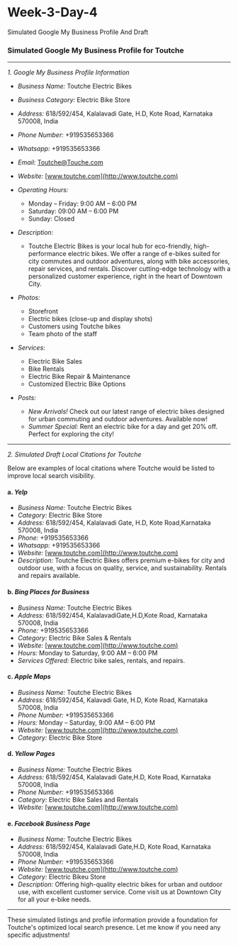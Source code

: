 # Week-3-Day-4
Simulated Google My Business Profile And Draft
### Simulated Google My Business Profile for Toutche

---

*1. Google My Business Profile Information*

- *Business Name:* Toutche Electric Bikes
- *Business Category:* Electric Bike Store
- *Address:* 618/592/454, Kalalavadi Gate, H.D, Kote Road, Karnataka 570008, India
- *Phone Number:* +919535653366
- *Whatsapp:* +919535653366
- *Email:* Toutche@Touche.com
- *Website:* [www.toutche.com](http://www.toutche.com)
- *Operating Hours:*
  - Monday – Friday: 9:00 AM – 6:00 PM
  - Saturday: 09:00 AM – 6:00 PM
  - Sunday: Closed
- *Description:*
  - Toutche Electric Bikes is your local hub for eco-friendly, high-performance electric bikes. We offer a range of e-bikes suited for city commutes and outdoor adventures, along with bike accessories, repair services, and rentals. Discover cutting-edge technology with a personalized customer experience, right in the heart of Downtown City.
  
- *Photos:*
  - Storefront
  - Electric bikes (close-up and display shots)
  - Customers using Toutche bikes
  - Team photo of the staff

- *Services:*
  - Electric Bike Sales
  - Bike Rentals
  - Electric Bike Repair & Maintenance
  - Customized Electric Bike Options

- *Posts:*
  - *New Arrivals!* Check out our latest range of electric bikes designed for urban commuting and outdoor adventures. Available now!
  - *Summer Special:* Rent an electric bike for a day and get 20% off. Perfect for exploring the city!

---

*2. Simulated Draft Local Citations for Toutche*

Below are examples of local citations where Toutche would be listed to improve local search visibility.

#### a. *Yelp*
   - *Business Name:* Toutche Electric Bikes
   - *Category:* Electric Bike Store
   - *Address:* 618/592/454, Kalalavadi Gate, H.D, Kote Road,Karnataka 570008, India
   - *Phone:* +919535653366 
   - *Whatsapp:* +919535653366
   - *Website:* [www.toutche.com](http://www.toutche.com)
   - *Description:* Toutche Electric Bikes offers premium e-bikes for city and outdoor use, with a focus on quality, service, and sustainability. Rentals and repairs available.

#### b. *Bing Places for Business*
   - *Business Name:* Toutche Electric Bikes
   - *Address:* 618/592/454, KalalavadiGate,H.D,Kote Road, Karnataka 570008, India
   - *Phone:* +919535653366
   - *Category:* Electric Bike Sales & Rentals
   - *Website:* [www.toutche.com](http://www.toutche.com)
   - *Hours:* Monday to Saturday, 9:00 AM – 6:00 PM
   - *Services Offered:* Electric bike sales, rentals, and repairs.

#### c. *Apple Maps*
   - *Business Name:* Toutche Electric Bikes
   - *Address:* 618/592/454, Kalavadi Gate, H.D, Kote Road, Karnataka 570008, India
   - *Phone Number:* +919535653366
   - *Hours:* Monday – Saturday, 9:00 AM – 6:00 PM
   - *Website:* [www.toutche.com](http://www.toutche.com)
   - *Category:* Electric Bike Store

#### d. *Yellow Pages*
   - *Business Name:* Toutche Electric Bikes
   - *Address:* 618/592/454, Kalalavadi Gate,H.D, Kote Road, Karnataka 570008, India
   - *Phone Number:* +919535653366
   - *Category:* Electric Bike Sales and Rentals
   - *Website:* [www.toutche.com](http://www.toutche.com)

#### e. *Facebook Business Page*
   - *Business Name:* Toutche Electric Bikes
   - *Address:* 618/592/454, Kalalavadi Gate,H.D, Kote Road, Karnataka 570008, India
   - *Phone Number:* +919535653366
   - *Website:* [www.toutche.com](http://www.toutche.com)
   - *Category:* Electric Bikeu Store
   - *Description:* Offering high-quality electric bikes for urban and outdoor use, with excellent customer service. Come visit us at Downtown City for all your e-bike needs.

---

These simulated listings and profile information provide a foundation for Toutche's optimized local search presence. Let me know if you need any specific adjustments!
